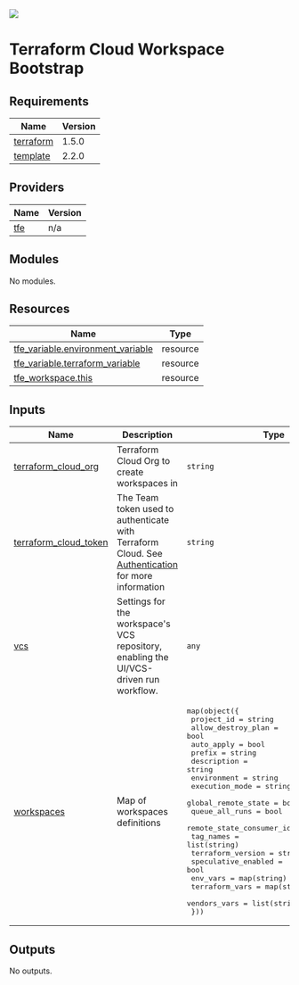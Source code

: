 <img src="https://trustd.solutions/images/logo.png"/>

# Terraform Cloud Workspace Bootstrap

## Requirements

| Name | Version |
|------|---------|
| <a name="requirement_terraform"></a> [terraform](#requirement\_terraform) | 1.5.0 |
| <a name="requirement_template"></a> [template](#requirement\_template) | 2.2.0 |

## Providers

| Name | Version |
|------|---------|
| <a name="provider_tfe"></a> [tfe](#provider\_tfe) | n/a |

## Modules

No modules.

## Resources

| Name | Type |
|------|------|
| [tfe_variable.environment_variable](https://registry.terraform.io/providers/hashicorp/tfe/latest/docs/resources/variable) | resource |
| [tfe_variable.terraform_variable](https://registry.terraform.io/providers/hashicorp/tfe/latest/docs/resources/variable) | resource |
| [tfe_workspace.this](https://registry.terraform.io/providers/hashicorp/tfe/latest/docs/resources/workspace) | resource |

## Inputs

| Name | Description | Type | Default | Required |
|------|-------------|------|---------|:--------:|
| <a name="input_terraform_cloud_org"></a> [terraform\_cloud\_org](#input\_terraform\_cloud\_org) | Terraform Cloud Org to create workspaces in | `string` | n/a | yes |
| <a name="input_terraform_cloud_token"></a> [terraform\_cloud\_token](#input\_terraform\_cloud\_token) | The Team token used to authenticate with Terraform Cloud. See [Authentication](https://registry.terraform.io/providers/hashicorp/tfe/latest/docs#authentication) for more information | `string` | n/a | yes |
| <a name="input_vcs"></a> [vcs](#input\_vcs) | Settings for the workspace's VCS repository, enabling the UI/VCS-driven run workflow. | `any` | n/a | yes |
| <a name="input_workspaces"></a> [workspaces](#input\_workspaces) | Map of workspaces definitions | <pre>map(object({<br>    project_id                = string<br>    allow_destroy_plan        = bool<br>    auto_apply                = bool<br>    prefix                    = string<br>    description               = string<br>    environment               = string<br>    execution_mode            = string<br>    global_remote_state       = bool<br>    queue_all_runs            = bool<br>    remote_state_consumer_ids = list(string)<br>    tag_names                 = list(string)<br>    terraform_version         = string<br>    speculative_enabled       = bool<br>    env_vars                  = map(string)<br>    terraform_vars            = map(string)<br>    vendors_vars              = list(string)<br>  }))</pre> | n/a | yes |

## Outputs

No outputs.
